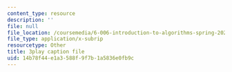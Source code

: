 ```yaml
---
content_type: resource
description: ''
file: null
file_location: /coursemedia/6-006-introduction-to-algorithms-spring-2020/14b78f44e1a3588f9f7b1a5836e0fb9c_KLBCUx1is2c.vtt
file_type: application/x-subrip
resourcetype: Other
title: 3play caption file
uid: 14b78f44-e1a3-588f-9f7b-1a5836e0fb9c
---
```

